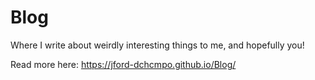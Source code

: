 # Blog

Where I write about weirdly interesting things to me, and hopefully you!

Read more here: 
https://jford-dchcmpo.github.io/Blog/
